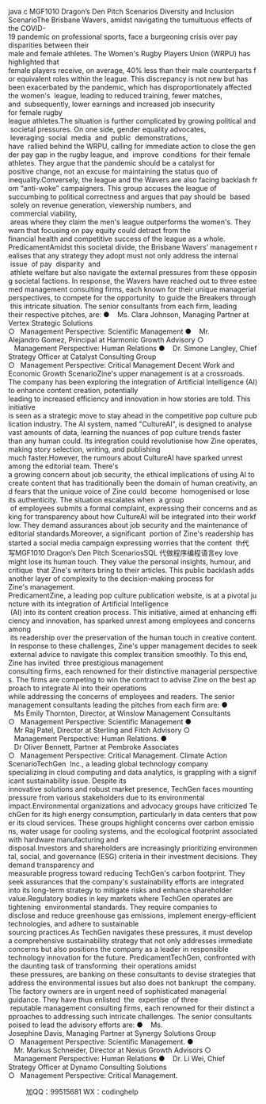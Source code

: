 java c
MGF1010 Dragon’s Den Pitch Scenarios
Diversity and Inclusion
ScenarioThe Brisbane Wavers, amidst navigating the tumultuous effects of the COVID-19 pandemic on professional sports, face a burgeoning crisis over pay disparities between their male and female athletes. The Women's Rugby Players Union (WRPU) has highlighted that female players receive, on average, 40% less than their male counterparts for equivalent roles within the league. This discrepancy is not new but has been exacerbated by the pandemic, which has disproportionately affected the women's  league, leading to reduced training, fewer matches, and  subsequently, lower earnings and increased job insecurity for female rugby league athletes.The situation is further complicated by growing political and societal pressures. On one side, gender equality advocates,  leveraging  social  media  and  public  demonstrations, have  rallied behind the WRPU, calling for immediate action to close the gender pay gap in the rugby league, and  improve  conditions  for their female athletes. They argue that the pandemic should be a catalyst for positive change, not an excuse for maintaining the status quo of inequality.Conversely, the league and the Wavers are also facing backlash from “anti-woke” campaigners. This group accuses the league of succumbing to political correctness and argues that pay should be  based  solely on revenue generation, viewership numbers, and  commercial viability,  areas where they claim the men's league outperforms the women's. They warn that focusing on pay equity could detract from the financial health and competitive success of the league as a whole.
PredicamentAmidst this societal divide, the Brisbane Wavers’ management realises that any strategy they adopt must not only address the internal  issue  of pay  disparity  and  athlete welfare but also navigate the external pressures from these opposing societal factions. In response, the Wavers have reached out to three esteemed management consulting firms, each known for their unique managerial perspectives, to compete for the opportunity  to guide the Breakers through  this intricate situation. The senior consultants from each firm, leading their respective pitches, are:
●    Ms. Clara Johnson, Managing Partner at Vertex Strategic Solutions
○   Management Perspective: Scientific Management
●    Mr. Alejandro Gomez, Principal at Harmonic Growth Advisory
○    Management Perspective: Human Relations
●    Dr. Simone Langley, Chief Strategy Officer at Catalyst Consulting Group
○   Management Perspective: Critical Management
Decent Work and Economic Growth
ScenarioZine's upper management is at a crossroads. The company has been exploring the integration of Artificial Intelligence (AI) to enhance content creation, potentially leading to increased efficiency and innovation in how stories are told. This initiative is seen as a strategic move to stay ahead in the competitive pop culture publication industry. The AI system, named "CultureAI", is designed to analyse vast amounts of data, learning the nuances of pop culture trends faster than any human could. Its integration could revolutionise how Zine operates, making story selection, writing, and publishing much faster.However, the rumours about CultureAI have sparked unrest among the editorial team. There's a growing concern about job security, the ethical implications of using AI to create content that has traditionally been the domain of human creativity, and fears that the unique voice of Zine could  become  homogenised or lose its authenticity. The situation escalates when  a group  of employees submits a formal complaint, expressing their concerns and asking for transparency about how CultureAI will be integrated into their workflow. They demand assurances about job security and the maintenance of editorial standards.Moreover, a significant  portion of Zine's readership has started a social media campaign expressing worries that the content  th代 写MGF1010 Dragon’s Den Pitch ScenariosSQL
代做程序编程语言ey love might lose its human touch. They value the personal insights, humour, and critique  that Zine's writers bring to their articles. This public backlash adds another layer of complexity to the decision-making process for Zine's management.
PredicamentZine, a leading pop culture publication website, is at a pivotal juncture with its integration of Artificial Intelligence  (AI) into its content creation process. This initiative, aimed at enhancing efficiency and innovation, has sparked unrest among employees and concerns among  its readership over the preservation of the human touch in creative content. In response to these challenges, Zine's upper management decides to seek external advice to navigate this complex transition smoothly. To this end, Zine has invited  three prestigious management consulting firms, each renowned for their distinctive managerial perspectives. The firms are competing to win the contract to advise Zine on the best approach to integrate AI into their operations while addressing the concerns of employees and readers. The senior management consultants leading the pitches from each firm are:
●    Ms Emily Thornton, Director, at Winslow Management Consultants
○   Management Perspective: Scientific Management
●    Mr Raj Patel, Director at Sterling and Fitch Advisory
○    Management Perspective: Human Relations.
●    Dr Oliver Bennett, Partner at Pembroke  Associates
○   Management Perspective: Critical Management.
Climate Action
ScenarioTechGen  Inc., a leading global technology company specializing in cloud computing and data analytics, is grappling with a significant sustainability issue. Despite its innovative solutions and robust market presence, TechGen faces mounting pressure from various stakeholders due to its environmental impact.Environmental organizations and advocacy groups have criticized TechGen for its high energy consumption, particularly in data centers that power its cloud services. These groups highlight concerns over carbon emissions, water usage for cooling systems, and the ecological footprint associated with hardware manufacturing and disposal.Investors and shareholders are increasingly prioritizing environmental, social, and governance (ESG) criteria in their investment decisions. They demand transparency and measurable progress toward reducing TechGen's carbon footprint. They seek assurances that the company's sustainability efforts are integrated into its long-term strategy to mitigate risks and enhance shareholder value.Regulatory bodies in key markets where TechGen operates are tightening  environmental standards. They require companies to disclose and reduce greenhouse gas emissions, implement energy-efficient technologies, and adhere to sustainable sourcing practices.As TechGen navigates these pressures, it must develop a comprehensive sustainability strategy that not only addresses immediate concerns but also positions the company as a leader in responsible technology innovation for the future.
PredicamentTechGen, confronted with the daunting task of transforming  their operations amidst  these pressures, are banking on these consultants to devise strategies that address the environmental issues but also does not bankrupt  the company. The factory owners are in urgent need of sophisticated managerial guidance. They have thus enlisted  the  expertise  of three  reputable management consulting firms, each renowned for their distinct approaches to addressing such intricate challenges. The senior consultants poised to lead the advisory efforts are:
●    Ms. Josephine Davis, Managing Partner at Synergy Solutions Group
○   Management Perspective: Scientific Management.
●    Mr. Markus Schneider, Director at Nexus Growth Advisors
○    Management Perspective: Human Relations
●    Dr. Li Wei, Chief Strategy Officer at Dynamo Consulting Solutions
○   Management Perspective: Critical Management.





         
加QQ：99515681  WX：codinghelp

